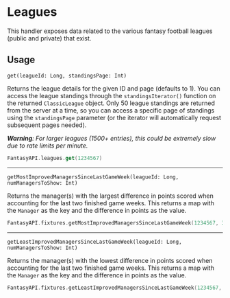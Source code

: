 # Leagues

This handler exposes data related to the various fantasy football leagues (public and private) that exist.

## Usage

`get(leagueId: Long, standingsPage: Int)`

Returns the league details for the given ID and page (defaults to 1). You can access the league standings through the
`standingsIterator()` function on the returned `ClassicLeague` object. Only 50 league standings are returned from the
server at a time, so you can access a specific page of standings using the `standingsPage` parameter (or the iterator
will automatically request subsequent pages needed).

***Warning**: For larger leagues (1500+ entries), this could be extremely slow due to rate limits per minute.*

```kotlin
FantasyAPI.leagues.get(1234567)
```

---

`getMostImprovedManagersSinceLastGameWeek(leagueId: Long, numManagersToShow: Int)`

Returns the manager(s) with the largest difference in points scored when accounting for the last two finished game
weeks. This returns a map with the `Manager` as the key and the difference in points as the value.

```kotlin
FantasyAPI.fixtures.getMostImprovedManagersSinceLastGameWeek(1234567, 3)
```

---

`getLeastImprovedManagersSinceLastGameWeek(leagueId: Long, numManagersToShow: Int)`

Returns the manager(s) with the lowest difference in points scored when accounting for the last two finished game weeks.
This returns a map with the `Manager` as the key and the difference in points as the value.

```kotlin
FantasyAPI.fixtures.getLeastImprovedManagersSinceLastGameWeek(1234567, 3)
```